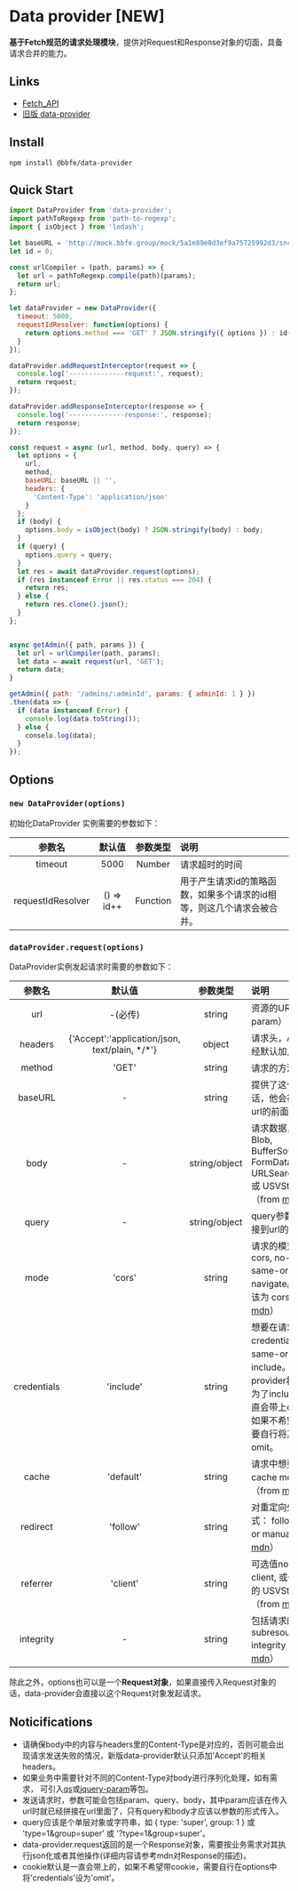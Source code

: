# Data provider [NEW]

**基于Fetch规范的请求处理模块**，提供对Request和Response对象的切面，具备请求合并的能力。

## Links
- [Fetch_API](https://developer.mozilla.org/zh-CN/docs/Web/API/Fetch_API)
- [旧版 data-provider](https://github.com/g-bbfe/data-provider/tree/legacy) 

## Install

```shell
npm install @bbfe/data-provider
```

## Quick Start

```javascript
import DataProvider from 'data-provider';
import pathToRegexp from 'path-to-regexp';
import { isObject } from 'lodash';

let baseURL = 'http://mock.bbfe.group/mock/5a1e89e8d3ef9a75725992d3/snc/api/v1';
let id = 0;

const urlCompiler = (path, params) => {
  let url = pathToRegexp.compile(path)(params);
  return url;
};

let dataProvider = new DataProvider({
  timeout: 5000,
  requestIdResolver: function(options) {
    return options.method === 'GET' ? JSON.stringify({ options }) : id++;
  }
});

dataProvider.addRequestInterceptor(request => {
  console.log('--------------request:', request);
  return request;
});

dataProvider.addResponseInterceptor(response => {
  console.log('--------------response:', response);
  return response;
});

const request = async (url, method, body, query) => {
  let options = {
    url,
    method,
    baseURL: baseURL || '',
    headers: {
      'Content-Type': 'application/json'
    }
  };
  if (body) {
    options.body = isObject(body) ? JSON.stringify(body) : body;
  }
  if (query) {
    options.query = query;
  }
  let res = await dataProvider.request(options);
  if (res instanceof Error || res.status === 204) {
    return res;
  } else {
    return res.clone().json();
  }
};


async getAdmin({ path, params }) {
  let url = urlCompiler(path, params);
  let data = await request(url, 'GET');
  return data;
}

getAdmin({ path: '/admins/:adminId', params: { adminId: 1 } })
.then(data => {
  if (data instanceof Error) {
    console.log(data.toString());
  } else {
    conselo.log(data);
  }
});

```

## Options 

### `new DataProvider(options)`

初始化DataProvider 实例需要的参数如下：

| 参数名 | 默认值 | 参数类型 | 说明 |
| :--: | :--: | :--: | :------ |
|timeout|5000|Number|请求超时的时间|
|requestIdResolver|() => id++|Function|用于产生请求id的策略函数，如果多个请求的id相等，则这几个请求会被合并。|

### `dataProvider.request(options)`

DataProvider实例发起请求时需要的参数如下：

|参数名|默认值|参数类型|说明|
| :--: | :--: | :--: | :------ |
|url|-(必传)|string|资源的URL（包含param） |
|headers|{'Accept':'application/json, text/plain, \*/*'}|object|请求头，Accept已经默认加上了。|
|method|'GET'|string|请求的方法|
|baseURL|-|string|提供了这个参数的话，他会被拼接到url的前面|
|body|-|string/object|请求数据，可以是Blob, BufferSource, FormData, URLSearchParams, 或 USVString对象（from [mdn](https://developer.mozilla.org/zh-CN/docs/Web/API/Request/Request)）|
|query|-|string/object|query参数，会被拼接到url的后面|
|mode|'cors'|string|请求的模式, 比如 cors, no-cors, same-origin, 或 navigate。默认值应该为 cors。（from [mdn](https://developer.mozilla.org/zh-CN/docs/Web/API/Request/Request)）|
|credentials|'include'|string|想要在请求中使用的credentials：: omit, same-origin, 或 include。data-provider将其默认设为了include，即一直会带上cookie。如果不希望这样，需要自行将其设为omit。|
|cache|'default'|string|请求中想要使用的cache mode。（from [mdn](https://developer.mozilla.org/zh-CN/docs/Web/API/Request/Request)）|
|redirect|'follow'|string|对重定向处理的模式： follow, error, or manual。（from [mdn](https://developer.mozilla.org/zh-CN/docs/Web/API/Request/Request)）|
|referrer|'client'|string|可选值no-referrer, client, 或一个 URL的 USVString 。（from [mdn](https://developer.mozilla.org/zh-CN/docs/Web/API/Request/Request)）|
integrity|-|string|包括请求的 subresource integrity 值（from [mdn](https://developer.mozilla.org/zh-CN/docs/Web/API/Request/Request)）

除此之外，options也可以是一个**Request对象**，如果直接传入Request对象的话，data-provider会直接以这个Request对象发起请求。

## Noticifications
* 请确保body中的内容与headers里的Content-Type是对应的，否则可能会出现请求发送失败的情况，新版data-provider默认只添加'Accept'的相关headers。
* 如果业务中需要针对不同的Content-Type对body进行序列化处理，如有需求， 可引入[qs](https://www.npmjs.com/package/qs)或[jquery-param](https://www.npmjs.com/package/jquery-param)等包。
* 发送请求时，参数可能会包括param、query、body，其中param应该在传入url时就已经拼接在url里面了，只有query和body才应该以参数的形式传入。
* query应该是个单层对象或字符串，如 { type: 'super', group: 1 } 或 'type=1&group=super' 或 '?type=1&group=super'。
* data-provider.request返回的是一个Response对象，需要按业务需求对其执行json化或者其他操作(详细内容请参考mdn对Response的描述)。
* cookie默认是一直会带上的，如果不希望带cookie，需要自行在options中将'credentials'设为'omit'。




